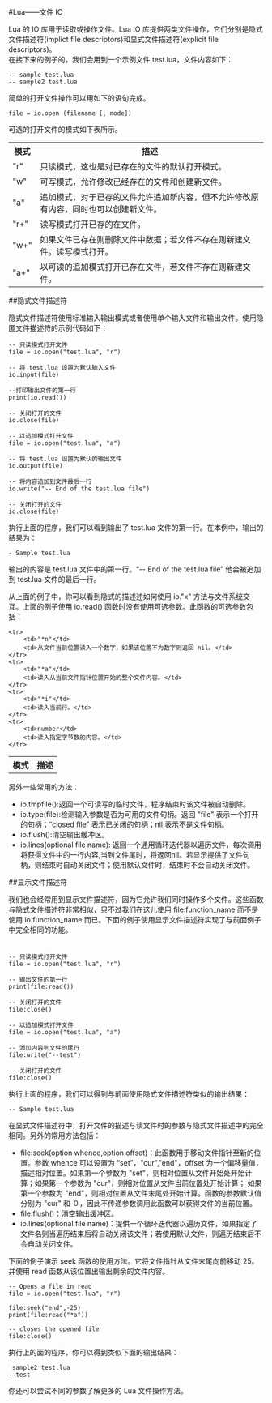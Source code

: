 #Lua——文件 IO  

Lua 的 IO 库用于读取或操作文件。Lua IO 库提供两类文件操作，它们分别是隐式文件描述符(implict file descriptors)和显式文件描述符(explicit file descriptors)。  
在接下来的例子的，我们会用到一个示例文件 test.lua，文件内容如下：  

```
-- sample test.lua
-- sample2 test.lua
```  

简单的打开文件操作可以用如下的语句完成。  

```
file = io.open (filename [, mode])
```  

可选的打开文件的模式如下表所示。  

<table>
	<tr>
		<th>模式</th>
		<th>描述</th>
	</tr>
	<tr>
		<td>"r"</td>
		<td>只读模式，这也是对已存在的文件的默认打开模式。</td>
	</tr>
	<tr>
		<td>"w"</td>
		<td>可写模式，允许修改已经存在的文件和创建新文件。</td>
	</tr>
	<tr>
		<td>"a"</td>
		<td>追加模式，对于已存的文件允许追加新内容，但不允许修改原有内容，同时也可以创建新文件。</td>
	</tr>
	<tr>
		<td>"r+"</td>
		<td>读写模式打开已存的在文件。</td>
	</tr>
	<tr>
		<td>"w+"</td>
		<td>如果文件已存在则删除文件中数据；若文件不存在则新建文件。读写模式打开。</td>
	</tr>
	<tr>
		<td>"a+"</td>
		<td>以可读的追加模式打开已存在文件，若文件不存在则新建文件。</td>
	</tr>
</table>

##隐式文件描述符  

隐式文件描述符使用标准输入输出模式或者使用单个输入文件和输出文件。使用隐匿文件描述符的示例代码如下：  

```
-- 只读模式打开文件
file = io.open("test.lua", "r")

-- 将 test.lua 设置为默认输入文件
io.input(file)

--打印输出文件的第一行
print(io.read())

-- 关闭打开的文件
io.close(file)

-- 以追加模式打开文件
file = io.open("test.lua", "a")

-- 将 test.lua 设置为默认的输出文件
io.output(file)

-- 将内容追加到文件最后一行
io.write("-- End of the test.lua file")

-- 关闭打开的文件
io.close(file)
```  

执行上面的程序，我们可以看到输出了 test.lua 文件的第一行。在本例中，输出的结果为：  

```
- Sample test.lua
```  

输出的内容是 test.lua 文件中的第一行。“-- End of the test.lua file” 他会被追加到 test.lua 文件的最后一行。  

从上面的例子中，你可以看到隐式的描述述如何使用 io."x"  方法与文件系统交互。上面的例子使用 io.read() 函数时没有使用可选参数。此函数的可选参数包括：  

<table>
	<tr>
		<th>模式</th>
		<th>描述</th>
	</tr>

	<tr>
		<td>"*n"</td>
		<td>从文件当前位置读入一个数字，如果该位置不为数字则返回 nil。</td>
	</tr>
	<tr>
		<td>"*a"</td>
		<td>读入从当前文件指针位置开始的整个文件内容。</td>
	</tr>
	<tr>
		<td>"*i"</td>
		<td>读入当前行。</td>
	</tr>
	<tr>
		<td>number</td>
		<td>读入指定字节数的内容。</td>
	</tr>
</table>

另外一些常用的方法：

<ul>
	<li>io.tmpfile():返回一个可读写的临时文件，程序结束时该文件被自动删除。</li>
	<li>io.type(file):检测输入参数是否为可用的文件句柄。返回 "file" 表示一个打开的句柄；“closed file” 表示已关闭的句柄；nil 表示不是文件句柄。</li>
	<li>io.flush():清空输出缓冲区。</li>
	<li>io.lines(optional file name): 返回一个通用循环迭代器以遍历文件，每次调用将获得文件中的一行内容,当到文件尾时，将返回nil。若显示提供了文件句柄，则结束时自动关闭文件；使用默认文件时，结束时不会自动关闭文件。</li>
</ul>  

##显示文件描述符  

我们也会经常用到显示文件描述符，因为它允许我们同时操作多个文件。这些函数与隐式文件描述符非常相似，只不过我们在这儿使用 file:function_name 而不是使用 io.function_name 而已。下面的例子使用显示文件描述符实现了与前面例子中完全相同的功能。  
　
```
-- 只读模式打开文件
file = io.open("test.lua", "r")

-- 输出文件的第一行
print(file:read())

-- 关闭打开的文件
file:close()

-- 以追加模式打开文件 
file = io.open("test.lua", "a")

-- 添加内容到文件的尾行
file:write("--test")

-- 关闭打开的文件
file:close()
```  

执行上面的程序，我们可以得到与前面使用隐式文件描述符类似的输出结果：  

```
-- Sample test.lua
```  

在显式文件描述符中，打开文件的描述与读文件时的参数与隐式文件描述中的完全相同。另外的常用方法包括：
<ul>
	<li>file:seek(option whence,option offset)：此函数用于移动文件指针至新的位置。参数 whence 可以设置为 “set”，"cur","end"，offset 为一个偏移量值，描述相对位置。如果第一个参数为 "set"，则相对位置从文件开始处开始计算；如果第一个参数为 "cur"，则相对位置从文件当前位置处开始计算； 如果第一个参数为 "end"，则相对位置从文件末尾处开始计算。函数的参数默认值分别为 "cur" 和 ０，因此不传递参数调用此函数可以获得文件的当前位置。</li>
	<li>file:flush()：清空输出缓冲区。</li>
	<li>io.lines(optional file name)：提供一个循环迭代器以遍历文件，如果指定了文件名则当遍历结束后将自动关闭该文件；若使用默认文件，则遍历结束后不会自动关闭文件。</li>
</ul>

下面的例子演示 seek 函数的使用方法。它将文件指针从文件末尾向前移动 25。并使用 read 函数从该位置出输出剩余的文件内容。  

```
-- Opens a file in read
file = io.open("test.lua", "r")

file:seek("end",-25)
print(file:read("*a"))

-- closes the opened file
file:close()
```  
执行上的面的程序，你可以得到类似下面的输出结果：  

```
 sample2 test.lua
--test
```  

你还可以尝试不同的参数了解更多的 Lua 文件操作方法。

